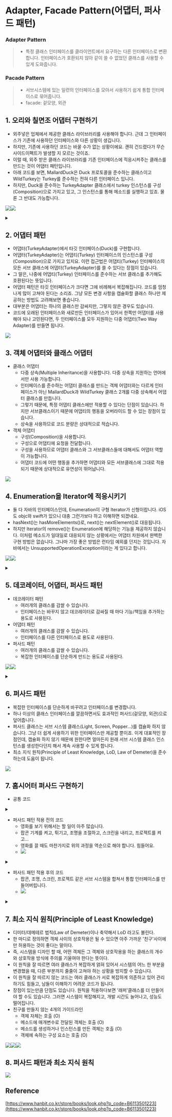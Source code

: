 
# Adapter, Facade Pattern(어댑터, 퍼사드 패턴)
### Adapter Pattern
> - 특정 클래스 인터페이스를 클라이언트에서 요구하는 다른 인터페이스로 변환합니다. 인터페이스가 호환되지 않아 같이 쓸 수 없었던 클래스를 사용할 수 있게 도와줍니다. 

### Pacade Pattern
> - 서브시스템에 있는 일련의 인터페이스를 모아서 사용하기 쉽게 통합 인터페이스로 묶어줍니다. 
> - facade: 겉모양, 외관 

## 1. 오리와 칠면조 어댑터 구현하기 
- 외주넣은 업체에서 제공한 클래스 라이브러리를 사용해야 합니다. 근데 그 인터페이스가 기존에 사용하던 인터페이스와 다른 상황이 생깁니다. 
- 하지만, 기존에 사용하던 코드는 바꿀 수가 없는 상황이에요. 괜히 건드렸다가 무슨 사이드이펙트가 발생할 지 모르는 것이죠. 
- 이럴 때, 외주 받은 클래스 라이브러리를 기존 인터페이스에 적응시켜주는 클래스를 만드는 것이 어댑터 패턴입니다. 
- 아래 코드를 보면, MallardDuck은 Duck 프로토콜을 준수하는 클래스이고 WildTurkey는 Turkey를 준수하는 전혀 다른 인터페이스 입니다. 
- 하지만, Duck을 준수하는 TurkeyAdapter 클래스에서 turkey 인스턴스를 구성(Composition)으로 가지고 있고, 그 인스턴스를 통해 메소드를 실행하고 있죠. 물론 그 반대도 가능합니다.		
			
![](https://velog.velcdn.com/images/dev_kickbell/post/9f4c8248-50ed-4873-81a5-769c0cad2103/image.png)![](https://velog.velcdn.com/images/dev_kickbell/post/0076c5b4-a675-4f24-a8ab-af8143c4f75a/image.png)

<details>
  <summary><a href="https://github.com/kickbell/pb"></a></summary>
  <p>

```swift
protocol Duck {
    func quack()
    func fly()
}

class MallardDuck: Duck {
    func quack() {
        print("꽥")
    }
    
    func fly() {
        print("날고 있어요!")
    }
}

//칠면조
protocol Turkey {
    func gobble() //꽥이 아니라 골골골~
    func fly() //칠면조는 날긴 날지만, 오리처럼은 잘 못납니다.
}

class WildTurkey: Turkey {
    func gobble() {
        print("골골")
    }
    
    func fly() {
        print("짧은 거리를 날고 있어요!")
    }
}
```
```swift
class DuckAdapter: Turkey {
    let duck: Duck
    
    init(_ duck: Duck) {
        self.duck = duck
    }
    
    func gobble() {
        duck.quack()
    }
    
    func fly() {
        duck.fly()
    }
}

class TurkeyAdapter: Duck {
    let turkey: Turkey
    
    init(_ turkey: Turkey) {
        self.turkey = turkey
    }
    
    func quack() {
        turkey.gobble()
    }
    
    func fly() {
        (0...5).forEach { _ in
            turkey.fly()
        }
    }
}
```
```swift
import Foundation

let duck = MallardDuck()
let turkey = WildTurkey()

let turkeyAdapter: Duck = TurkeyAdapter(turkey)
let duckAdapter: Turkey = DuckAdapter(duck)

print("\n--- 칠면조가 말하길 ---")
turkey.gobble()
turkey.fly()

print("\n--- 오리가 말하길 ---")
duck.quack()
duck.fly()

print("\n--- 칠면조 어댑터가 말하길 ---")
//TurkeyAdapter 클래스지만, Duck 프로토콜을 준수, 다형성
turkeyAdapter.quack()
turkey.fly()

print("\n--- 오리 어댑터가 말하길 ---")
duckAdapter.gobble()
duckAdapter.fly()

/*
 --- 칠면조가 말하길 ---
 골골
 짧은 거리를 날고 있어요!

 --- 오리가 말하길 ---
 꽥
 날고 있어요!

 --- 칠면조 어댑터가 말하길 ---
 골골
 짧은 거리를 날고 있어요!

 --- 오리 어댑터가 말하길 ---
 꽥
 날고 있어요!
 */
```
  </p>
</details>



## 2. 어댑터 패턴 
- 어댑터(TurkeyAdapter)에서 타깃 인터페이스(Duck)를 구현합니다. 
- 어댑터(TurkeyAdapter)는 어댑티(Turkey) 인터페이스의 인스턴스를 구성(Composition)으로 가지고 있지요. 이런 접근법은 어댑티(Turkey) 인터페이스의 모든 서브 클래스에 어댑터(TurkeyAdapter)를 쓸 수 있다는 장점이 있습니다.
- 그 말은, 나중에 어댑티(Turkey) 인터페이스를 준수하는 서브 클래스를 추가해도 호환된다는 뜻입니다. 
- 어댑터 패턴은 타깃 인터페이스가 크다면 그에 비례해서 복잡해집니다. 코드를 엄청나게 많이 고쳐야 된다는 소리죠. 그냥 모든 변경 사항을 캡슐화할 클래스 하나만 제공하는 방법도 고려해보면 좋습니다. 
- 대부분은 어댑터는 하나의 클래스만 감싸지만, 그렇지 않은 경우도 있습니다. 
- 코드에 오래된 인터페이스와 새로만든 인터페이스가 있어서 한쪽만 어댑터를 사용해야 되나 고민된다면, 두 인터페이스를 모두 지원하는 다중 어댑터(Two Way Adapter)를 만들면 됩니다. 

![](https://velog.velcdn.com/images/dev_kickbell/post/3962652a-6548-4a40-b4ff-2797a8d008af/image.png)


## 3. 객체 어댑터와 클래스 어댑터
- 클래스 어댑터 
    - 다중 상속(Multiple Inheritance)을 사용합니다. 다중 상속을 지원하는 언어에서만 사용 가능합니다. 
    - 인터페이스를 준수하는 어댑터 클래스를 만드는 객체 어댑터와는 다르게 인터페이스가 아닌 MallardDuck과 WildTurkey 클래스 2개를 다중 상속해서 어댑터 클래스를 만듭니다.
    - 그렇기 때문에, 특정 어댑티 클래스에만 적용할 수 있다는 단점이 있습니다. 하지만 서브클래스이기 때문에 어댑티의 행동을 오버라이드 할 수 있는 장점이 있습니다. 
    - 상속을 사용하므로 코드 분량은 상대적으로 적습니다.  
- 객체 어댑터 
    - 구성(Composition)을 사용합니다. 
    - 구성으로 어댑티에 요청을 전달합니다.
    - 구성을 사용하므로 어댑터 클래스와 그 서브클래스들에 대해서도 어댑터 역할이 가능합니다.	
    - 어댑터 코드에 어떤 행동을 추가하면 어댑티와 모든 서브클래스에 그대로 적용되기 때문에 상대적으로 유연성이 뛰어납니다. 

![](https://velog.velcdn.com/images/dev_kickbell/post/6e5bff51-a4f2-4f2e-b0c7-c06304fd5e3c/image.png)

## 4. Enumeration을 Iterator에 적응시키기
- 둘 다 자바의 인터페이스인데, Enumeration이 구형 Iterator가 신형이랍니다. iOS도 objc와 swift가 있으니 대충 그런가보다 하고 이해하면 되겠네요. 
- hasNext()는 hasMoreElements()로, next()는 nextElement()로 대응됩니다. 
- 하지만 Iterator의 remove()는 Enumeration에 해당하는 기능을 제공하지 않습니다. 이처럼 메소드가 일대일로 대응되지 않는 상황에서는 어댑터 차원에서 완벽한 구현 방법은 없습니다. 그나마 가장 좋은 방법은 런타임 예외를 던지는 것입니다. 자바에서는 UnsupportedOperationException이라는 게 있다고 합니다. 

![](https://velog.velcdn.com/images/dev_kickbell/post/818e131c-6d8f-4057-a6db-9917647c5124/image.png)![](https://velog.velcdn.com/images/dev_kickbell/post/de27abc9-e9fa-4e60-8e70-3128d76d5b3d/image.png)

<details>
  <summary><a href="https://github.com/kickbell/pb"></a></summary>
  <p>

```swift
protocol Iterator {
    associatedtype Item //타입은 나중에 결정할게!
    func hasNext() -> [Item]
    func next() -> Item
    func remove()
}
    
//원래는 얘에도 타입이 지정되어야 하는데, 구성으로 해버리면 Swift에서는 컴파일 에러가 발생.
protocol Enumeration {
    func hasMoreElements() -> [String]
    func nextElement() -> String
}
    
class EnumerationIterator {
    let enumeration: Enumeration
    
    init(enumeration: Enumeration) {
        self.enumeration = enumeration
    }

    typealias Item = String //String 타입으로 리턴하기로 결정 !

    func hasNext() -> [String] {
        return enumeration.hasMoreElements()
    }

    func next() -> String {
        return enumeration.nextElement()
    }

    func remove() {
        fatalError("지원하지 않는 메소드입니다.")
    }
}
```
  </p>
</details>

## 5. 데코레이터, 어댑터, 퍼사드 패턴 
- 데코레이터 패턴 
    - 여러개의 클래스를 감쌀 수 있습니다.
    - 인터페이스는 바꾸지 않고 데코레이터로 감싸질 때 마다 기능/책임을 추가하는 용도로 사용된다. 
- 어댑터 패턴
    - 여러개의 클래스를 감쌀 수 있습니다.
    - 인터페이스를 다른 인터페이스로 용도로 사용된다. 
- 퍼사드 패턴 
    - 여러개의 클래스를 감쌀 수 있습니다.
    - 복잡한 인터페이스를 단순하게 만드는 용도로 사용된다.

![](https://velog.velcdn.com/images/dev_kickbell/post/213574a8-1ed6-49a9-99ea-75b85e04d03b/image.png)![](https://velog.velcdn.com/images/dev_kickbell/post/1178c1d2-00da-4b85-98aa-a0af65104cfa/image.png)


<details>
  <summary><a href="https://github.com/kickbell/pb"></a></summary>
  <p>

```swift
//데코레이터 패턴 
var darkroast: Beverage = DarkRoast()
darkroast = Mocha(beverage: darkroast)
darkroast = Whip(beverage: darkroast)
print("\(darkroast.getDescription()) $\(darkroast.cost())")
/*
 다크 로스트 원두, 모카, 휘핑크림 $5.99
 */
    

//어댑터 패턴
let duck = MallardDuck()
let turkey = WildTurkey()
let turkeyAdapter: Duck = TurkeyAdapter(turkey)

print("\n--- 칠면조가 말하길 ---")
turkey.gobble()
turkey.fly()
print("\n--- 오리가 말하길 ---")
duck.quack()
duck.fly()
print("\n--- 칠면조 어댑터가 말하길 ---")
turkeyAdapter.quack()
turkey.fly()

/*
 --- 칠면조가 말하길 ---
 골골
 짧은 거리를 날고 있어요!
    
 --- 오리가 말하길 ---
 꽥
 날고 있어요!

 --- 칠면조 어댑터가 말하길 ---
 골골
 짧은 거리를 날고 있어요!
 */
```
  </p>
</details>


## 6. 퍼사드 패턴 
- 복잡한 인터페이스를 단순하게 바꾸려고 인터페이스를 변경합니다. 
- 하나 이상의 클래스 인터페이스를 깔끔하면서도 효과적인 퍼사드(겉모양, 외관)으로 덮어줍니다. 
- 퍼사드 클래스는 서브 시스템 클래스(Light, Screen, Popper...)를 캡슐화 하지 않습니다. 그냥 더 쉽게 사용하기 위한 인터페이스만 제공할 뿐이죠. 이게 대표적인 장점인데, 캡슐화 하지 않기 때문에 원한다면 얼마든지 원래 서브 시스템 클래스 인스턴스를 생성한다던지 해서 계속 사용할 수 있게 합니다. 
- 최소 지식 원칙(Principle of Least Knowledge, LoD, Law of Demeter)을 준수하는데 도움이 됩니다.  
				
![](https://velog.velcdn.com/images/dev_kickbell/post/86224944-0cb4-4161-847f-d0137463be7e/image.png)

## 7. 홈시어터 퍼사드 구현하기 

- 공통 코드 

<details>
  <summary><a href="https://github.com/kickbell/pb"></a></summary>
  <p>

```swift
class Popper {
    func on() {
        print("팝콘 기계가 켜졌습니다.")
    }
    
    func off() {
        print("팝콘 기계가 꺼졌습니다.")
    }
    
    func pop() {
        print("팝콘 기계에서 팝콘을 튀기고 있습니다.")
    }
}

class Light {
    func dim(_ num: Int) {
        print("조명 밝기를 \(num)%로 설정합니다.")
    }
    
    func on() {
        print("조명이 켜졌습니다.")
    }
}

class Screen {
    func down() {
        print("스크린이 내려옵니다.")
    }
    
    func up() {
        print("스크린이 올라갑니다.")
    }
}

class Projector {
    func on() {
        print("프로젝터가 켜졌습니다.")
    }
    
    func off() {
        print("프로젝터가 꺼졌습니다.")
    }
    
    func wideScreenMode() {
        print("프로젝터 화면 비율을 와이드 모드로 설정합니다.")
    }
}

class Amp {
    func on() {
        print("앰프가 켜졌습니다.")
    }
    
    func off() {
        print("앰프가 꺼졌습니다.")
    }
    
    func setStreamingPlayer(_ player: String) {
        print("앰프를 스트리밍 플레이어와 연결합니다.")
    }
    
    func setSurroundSound() {
        print("앰프를 서라운드 모드로 설정합니다(5.1채널).")
    }
    
    func setVolume(_ volume: Int) {
        print("앰프 볼륨을 \(volume)으로 설정합니다.")
    }
}

class Player {
    func on() {
        print("스트리밍 플레이어가 켜졌습니다.")
    }
    
    func off() {
        print("스트리밍 플레이어가 꺼졌습니다.")
    }
    
    func stop(_ movieName: String) {
        print("스트리밍 플레이어에서 \(movieName)를 종료합니다.")
    }
    
    func play(_ movieName: String) {
        print("스트리밍 플레이어에서 \(movieName)를 재생합니다.")
    }
}
```
  </p>
</details>

- 퍼사드 패턴 적용 전의 코드 
    - 영화를 보기 위해서는 할 일이 아주 많습니다. 
    - 팝콘 기계를 켜고, 튀기고, 조명을 조절하고, 스크린을 내리고, 프로젝트를 켜고... 
    - 영화를 끌 때도 마찬가지로 위의 과정을 역순으로 해야 합니다. 힘들어요. 
    - ![](https://velog.velcdn.com/images/dev_kickbell/post/1f1fab23-8033-422c-bc6d-a0e0ac53face/image.png)
    
<details>
  <summary><a href="https://github.com/kickbell/pb"></a></summary>
  <p>

```swift
let popper = Popper()
let lights = Light()
let screen = Screen()
let projector = Projector()
let amp = Amp()
let player = Player()

print("\n--- 영화 볼 준비 중 ---")
popper.on()
popper.pop()
lights.dim(10)
screen.down()
projector.on()
projector.wideScreenMode()
amp.on()
amp.setSurroundSound()
amp.setVolume(5)
player.on()
player.play("탑 건: 매버릭")

print("\n--- 홈시어터를 끄는 중 ---")
popper.off()
lights.on()
screen.up()
projector.off()
amp.off()
player.stop("탑 건: 매버릭")
player.off()
    
/*
 --- 영화 볼 준비 중 ---
 팝콘 기계가 켜졌습니다.
 팝콘 기계에서 팝콘을 튀기고 있습니다.
 조명 밝기를 10%로 설정합니다.
 스크린이 내려옵니다.
 프로젝터가 켜졌습니다.
 프로젝터 화면 비율을 와이드 모드로 설정합니다.
 앰프가 켜졌습니다.
 앰프를 서라운드 모드로 설정합니다(5.1채널).
 앰프 볼륨을 5으로 설정합니다.
 스트리밍 플레이어가 켜졌습니다.
 스트리밍 플레이어에서 탑 건: 매버릭를 재생합니다.

 --- 홈시어터를 끄는 중 ---
 팝콘 기계가 꺼졌습니다.
 조명이 켜졌습니다.
 스크린이 올라갑니다.
 프로젝터가 꺼졌습니다.
 앰프가 꺼졌습니다.
 스트리밍 플레이어에서 탑 건: 매버릭를 종료합니다.
 스트리밍 플레이어가 꺼졌습니다.
 */
```
  </p>
</details>
    

- 퍼사드 패턴 적용 후의 코드 
    - 팝콘, 조명, 스크린, 프로젝트 같은 서브 시스템을 합쳐서 통합 인터페이스를 만들어버립니다. 
    - ![](https://velog.velcdn.com/images/dev_kickbell/post/9f68958c-f952-4ebd-a9e2-b4920c2a4be7/image.png) 

<details>
  <summary><a href="https://github.com/kickbell/pb"></a></summary>
  <p>

```swift
class HomeTheaterFacade {
    let popper: Popper
    let lights: Light
    let screen: Screen
    let projector:Projector
    let amp: Amp
    let player: Player
    
    init(_ popper: Popper,
         _ lights: Light,
         _ screen: Screen,
         _ projector: Projector,
         _ amp: Amp,
         _ player: Player) {
        self.popper = popper
        self.lights = lights
        self.screen = screen
        self.projector = projector
        self.amp = amp
        self.player = player
    }
    
    func watchMovie(_ movieName: String) {
        print("\n--- 영화 볼 준비 중 ---")
        popper.on()
        popper.pop()
        lights.dim(10)
        screen.down()
        projector.on()
        projector.wideScreenMode()
        amp.on()
        amp.setSurroundSound()
        amp.setVolume(5)
        player.on()
        player.play(movieName)
    }
    
    func endMovie(_ movieName: String) {
        print("\n--- 홈시어터를 끄는 중 ---")
        popper.off()
        lights.on()
        screen.up()
        projector.off()
        amp.off()
        player.stop(movieName)
        player.off()
    }
}    
```
```swift
let popper = Popper()
let lights = Light()
let screen = Screen()
let projector = Projector()
let amp = Amp()
let player = Player()

let homeTheater = HomeTheaterFacade(popper, lights, screen, projector, amp, player)
homeTheater.watchMovie("탑 건: 매버릭")
homeTheater.endMovie("탑 건: 매버릭")

/*
 --- 영화 볼 준비 중 ---
 팝콘 기계가 켜졌습니다.
 팝콘 기계에서 팝콘을 튀기고 있습니다.
 조명 밝기를 10%로 설정합니다.
 스크린이 내려옵니다.
 프로젝터가 켜졌습니다.
 프로젝터 화면 비율을 와이드 모드로 설정합니다.
 앰프가 켜졌습니다.
 앰프를 서라운드 모드로 설정합니다(5.1채널).
 앰프 볼륨을 5으로 설정합니다.
 스트리밍 플레이어가 켜졌습니다.
 스트리밍 플레이어에서 탑 건: 매버릭를 재생합니다.

 --- 홈시어터를 끄는 중 ---
 팝콘 기계가 꺼졌습니다.
 조명이 켜졌습니다.
 스크린이 올라갑니다.
 프로젝터가 꺼졌습니다.
 앰프가 꺼졌습니다.
 스트리밍 플레이어에서 탑 건: 매버릭를 종료합니다.
 스트리밍 플레이어가 꺼졌습니다.
 */

```
  </p>
</details>


	

## 7. 최소 지식 원칙(Principle of Least Knowledge)
- 디미터/데메테르 법칙(Law of Demeter)이나 축약해서 LoD 라고도 불린다. 
- 한 마디로 정의하면 객체 사이의 상호작용은 될 수 있으면 아주 가까운 '친구'사이에만 허용하는 것이 좋다는 말이다.  
- 즉, 시스템을 디자인 할 때, 어떤 객체든 그 객체와 상호작용을 하는 클래스의 개수와 상호작용 방식에 주의를 기울여야 한다는 뜻이다. 
- 이 원칙을 잘 따르면 여러 클래스가 복잡하게 얽혀 있어서 시스템의 어느 한 부분을 변경했을 때, 다른 부분까지 줄줄이 고쳐야 하는 상황을 방지할 수 있습니다. 
- 이 원칙을 잘 따르지 않는 코드는 여러 클래스가 서로 복잡하게 의존하고 있어 관리하기도 힘들고, 남들이 이해하기 어려운 코드가 됩니다. 
- 장점이 있는만큼 단점도 있습니다. 원칙을 적용하다보면 '래퍼'클래스를 더 만들어야 할 수도 있습니다. 그러면 시스템이 복잡해지고, 개발 시간도 늘어나고, 성능도 떨어집니다. 
- 친구를 만들지 않는 4개의 가이드라인 
    - 객체 자체는 호출 (O)
    - 메소드에 매개변수로 전달된 객체는 호출 (O)
    - 메소드를 생성하거나 인스턴스를 만든 객체는 호출 (O)
    - 객체에 속하는 구성 요소는 호출 (O)				
    
![](https://velog.velcdn.com/images/dev_kickbell/post/03071ce2-5a81-45af-9fdf-7d68cd0bdd93/image.png)![](https://velog.velcdn.com/images/dev_kickbell/post/a7a6b03a-ac5a-4268-863f-163f8afda404/image.png)![](https://velog.velcdn.com/images/dev_kickbell/post/73cb24b2-9323-4039-9bce-726a008d99d5/image.png)


## 8. 퍼사드 패턴과 최소 지식 원칙 
			
![](https://velog.velcdn.com/images/dev_kickbell/post/94e50383-c8f7-4294-909d-3a82ffd2ac5e/image.png)


## Reference 
[https://www.hanbit.co.kr/store/books/look.php?p_code=B6113501223](https://www.hanbit.co.kr/store/books/look.php?p_code=B6113501223)



